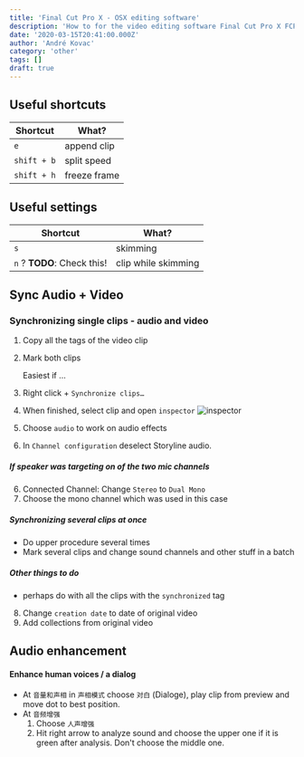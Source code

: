 ```yaml
---
title: 'Final Cut Pro X - OSX editing software'
description: 'How to for the video editing software Final Cut Pro X FCPX'
date: '2020-03-15T20:41:00.000Z'
author: 'André Kovac'
category: 'other'
tags: []
draft: true
---
```


## Useful shortcuts

| Shortcut | What? |
|---|---|
| `e` | append clip |
| `shift + b` | split speed |
| `shift + h` | freeze frame |


## Useful settings

| Shortcut | What? |
|---|---|
| `s` | skimming |
| `n` ? **TODO**: Check this! | clip while skimming |


## Sync Audio + Video

### Synchronizing single clips - audio and video

1. Copy all the tags of the video clip
1. Mark both clips

	Easiest if ...

2. Right click + `Synchronize clips…`
3. When finished, select clip and open `inspector` ![inspector](./images/inspector.png)
4. Choose `audio` to work on audio effects
5. In `Channel configuration` deselect Storyline audio.

##### If speaker was targeting on of the two mic channels

6. Connected Channel: Change `Stereo` to `Dual Mono`
7. Choose the mono channel which was used in this case

##### Synchronizing several clips at once

* Do upper procedure several times
* Mark several clips and change sound channels and other stuff in a batch

##### Other things to do

- perhaps do with all the clips with the `synchronized` tag

8. Change `creation date` to date of original video
9. Add collections from original video

## Audio enhancement

#### Enhance human voices / a dialog

* At `音量和声相` in `声相模式` choose `对白` (Dialoge), play clip from preview and move dot to best position.
* At `音频增强`
	1. Choose `人声增强`
	2. Hit right arrow to analyze sound and choose the upper one if it is green after analysis. Don't choose the middle one.